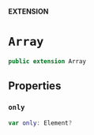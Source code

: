 **EXTENSION**

# `Array`
```swift
public extension Array
```

## Properties
### `only`

```swift
var only: Element?
```
